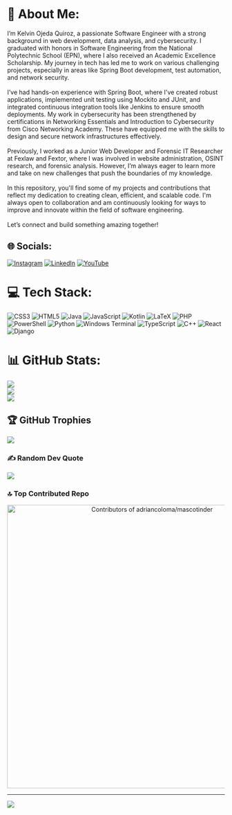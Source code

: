 # 💫 About Me:
I’m Kelvin Ojeda Quiroz, a passionate Software Engineer with a strong background in web development, data analysis, and cybersecurity. I graduated with honors in Software Engineering from the National Polytechnic School (EPN), where I also received an Academic Excellence Scholarship. My journey in tech has led me to work on various challenging projects, especially in areas like Spring Boot development, test automation, and network security.<br><br>I’ve had hands-on experience with Spring Boot, where I've created robust applications, implemented unit testing using Mockito and JUnit, and integrated continuous integration tools like Jenkins to ensure smooth deployments. My work in cybersecurity has been strengthened by certifications in Networking Essentials and Introduction to Cybersecurity from Cisco Networking Academy. These have equipped me with the skills to design and secure network infrastructures effectively.<br><br>Previously, I worked as a Junior Web Developer and Forensic IT Researcher at Fexlaw and Fextor, where I was involved in website administration, OSINT research, and forensic analysis. However, I’m always eager to learn more and take on new challenges that push the boundaries of my knowledge.<br><br>In this repository, you'll find some of my projects and contributions that reflect my dedication to creating clean, efficient, and scalable code. I'm always open to collaboration and am continuously looking for ways to improve and innovate within the field of software engineering.<br><br>Let’s connect and build something amazing together!


## 🌐 Socials:
[![Instagram](https://img.shields.io/badge/Instagram-%23E4405F.svg?logo=Instagram&logoColor=white)](https://instagram.com/https://www.instagram.com/kelvindev071/) [![LinkedIn](https://img.shields.io/badge/LinkedIn-%230077B5.svg?logo=linkedin&logoColor=white)](https://linkedin.com/in/https://www.linkedin.com/in/kelvin-ojeda-33a144202/) [![YouTube](https://img.shields.io/badge/YouTube-%23FF0000.svg?logo=YouTube&logoColor=white)](https://youtube.com/@https://www.youtube.com/@kelvinojeda8222) 

# 💻 Tech Stack:
![CSS3](https://img.shields.io/badge/css3-%231572B6.svg?style=for-the-badge&logo=css3&logoColor=white) ![HTML5](https://img.shields.io/badge/html5-%23E34F26.svg?style=for-the-badge&logo=html5&logoColor=white) ![Java](https://img.shields.io/badge/java-%23ED8B00.svg?style=for-the-badge&logo=openjdk&logoColor=white) ![JavaScript](https://img.shields.io/badge/javascript-%23323330.svg?style=for-the-badge&logo=javascript&logoColor=%23F7DF1E) ![Kotlin](https://img.shields.io/badge/kotlin-%237F52FF.svg?style=for-the-badge&logo=kotlin&logoColor=white) ![LaTeX](https://img.shields.io/badge/latex-%23008080.svg?style=for-the-badge&logo=latex&logoColor=white) ![PHP](https://img.shields.io/badge/php-%23777BB4.svg?style=for-the-badge&logo=php&logoColor=white) ![PowerShell](https://img.shields.io/badge/PowerShell-%235391FE.svg?style=for-the-badge&logo=powershell&logoColor=white) ![Python](https://img.shields.io/badge/python-3670A0?style=for-the-badge&logo=python&logoColor=ffdd54) ![Windows Terminal](https://img.shields.io/badge/Windows%20Terminal-%234D4D4D.svg?style=for-the-badge&logo=windows-terminal&logoColor=white) ![TypeScript](https://img.shields.io/badge/typescript-%23007ACC.svg?style=for-the-badge&logo=typescript&logoColor=white) ![C++](https://img.shields.io/badge/c++-%2300599C.svg?style=for-the-badge&logo=c%2B%2B&logoColor=white) ![React](https://img.shields.io/badge/react-%2320232a.svg?style=for-the-badge&logo=react&logoColor=%2361DAFB) ![Django](https://img.shields.io/badge/django-%23092E20.svg?style=for-the-badge&logo=django&logoColor=white)
# 📊 GitHub Stats:
![](https://github-readme-stats.vercel.app/api?username=kelvinojedaepn&theme=dark&hide_border=false&include_all_commits=false&count_private=false)<br/>
![](https://github-readme-streak-stats.herokuapp.com/?user=kelvinojedaepn&theme=dark&hide_border=false)<br/>
![](https://github-readme-stats.vercel.app/api/top-langs/?username=kelvinojedaepn&theme=dark&hide_border=false&include_all_commits=false&count_private=false&layout=compact)

## 🏆 GitHub Trophies
![](https://github-profile-trophy.vercel.app/?username=kelvinojedaepn&theme=radical&no-frame=false&no-bg=true&margin-w=4)

### ✍️ Random Dev Quote
![](https://quotes-github-readme.vercel.app/api?type=horizontal&theme=radical)

### 🔝 Top Contributed Repo
<!-- ![](https://github-contributor-stats.vercel.app/api?username=kelvinojedaepn&limit=5&theme=dark&combine_all_yearly_contributions=true) -->
<a href="https://next.ossinsight.io/widgets/official/compose-contributors?limit=5&repo_id=526704744" target="_blank" style="display: block" align="center">
  <picture>
    <source media="(prefers-color-scheme: dark)" srcset="https://next.ossinsight.io/widgets/official/compose-contributors/thumbnail.png?limit=5&repo_id=526704744&image_size=auto&color_scheme=dark" width="655" height="auto">
    <img alt="Contributors of adriancoloma/mascotinder" src="https://next.ossinsight.io/widgets/official/compose-contributors/thumbnail.png?limit=5&repo_id=526704744&image_size=auto&color_scheme=light" width="655" height="auto">
  </picture>
</a>

---
[![](https://visitcount.itsvg.in/api?id=kelvinojedaepn&icon=0&color=0)](https://visitcount.itsvg.in)


